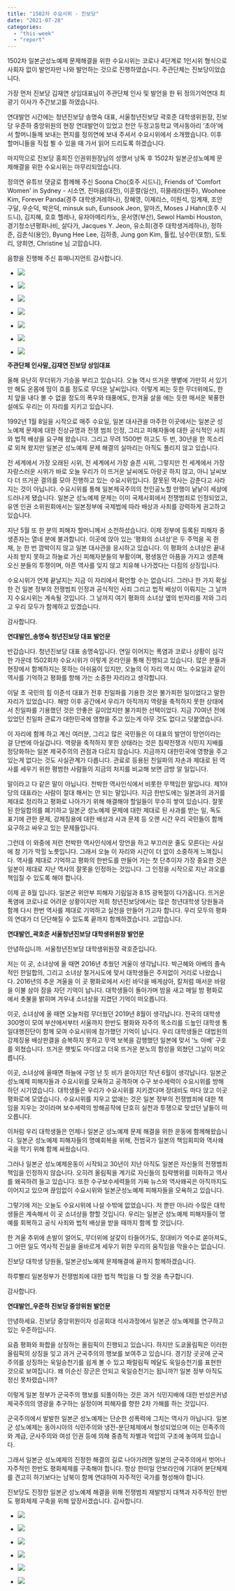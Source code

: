```yaml
---
title: "1502차 수요시위 - 진보당"
date: "2021-07-28"
categories: 
  - "this-week"
  - "report"
---
```


1502차 일본군성노예제 문제해결을 위한 수요시위는 코로나 4단계로 1인시위 형식으로 사회자 없이 발언자만 나와 발언하는 것으로 진행하였습니다. 주관단체는 진보당이었습니다.

가장 먼저 진보당 김재연 상임대표님이 주관단체 인사 및 발언을 한 뒤 정의기억연대 최광기 이사가 주간보고를 하였습니다.

연대발언 시간에는 청년진보당 송명숙 대표, 서울청년진보당 곽호준 대학생위원장, 진보당 우준하 중앙위원의 현장 연대발언이 있었고 천안 두정고등학교 역사동아리 ‘초아’에서 할머니들께 보내는 편지를 정의연에 보내 주셔서 수요시위에서 소개했습니다. 이후 할머니들을 직접 뵐 수 있을 때 가서 읽어 드리도록 하겠습니다.

마지막으로 진보당 홍희진 인권위원장님의 성명서 낭독 후 1502차 일본군성노예제 문제해결을 위한 수요시위는 마무리되었습니다.

정의연 유튜브 댓글로 함께해 주신 Soona Cho(​호주 시드니), Friends of 'Comfort Women' in Sydney - 시소연, 진마음(대전), 이훈렬(일산), 히믈래라(원주), Woohee Kim, Forever Panda(경주 대학생겨레하나), 장혜영, 이제리스, 이원석, 임계재, 조안구달, 우순덕, 박은덕, minsuk suh, Eunsook Jeon, 알마즈, Moses J Hahn(호주 시드니), 김지혜, 호호 헬레나, 유자아메리카노, 윤서영(부산), Sewol Hambi Houston, 경기청소년평화나비, 살다가, Jacques Y. Jeon, 유소희(​경주 대학생겨레하나), 정하준, 김춘식(용인), Byung Hee Lee, 김하종, Jung gon Kim, 튤립, 남수민(포항), 도토리, 양희연, Christine 님 고맙습니다.

음향을 진행해 주신 휴매니지먼트 감사합니다.

- ![](https://r2.womenandwar.net/2021/07/크기변환IMGP6297-사본.jpg)
    
- ![](https://r2.womenandwar.net/2021/07/크기변환IMGP6307.jpg)
    
- ![](https://r2.womenandwar.net/2021/07/크기변환IMGP6331.jpg)
    
- ![](https://r2.womenandwar.net/2021/07/크기변환IMGP6345.jpg)
    
- ![](https://r2.womenandwar.net/2021/07/크기변환IMGP6360.jpg)
    
- ![](https://r2.womenandwar.net/2021/07/크기변환IMGP6369.jpg)
    
- ![](https://r2.womenandwar.net/2021/07/크기변환IMGP6400.jpg)
    

**주관단체 인사말\_김재연 진보당 상임대표**

올해 유난히 무더위가 기승을 부리고 있습니다. 오늘 역시 뜨거운 햇볕에 가만히 서 있기만 해도 온몸에 땀이 흐를 정도로 무더운 날씨입니다. 이렇게 찌는 듯한 무더위에도, 한치 앞을 내다 볼 수 없을 정도의 폭우와 태풍에도, 한겨울 살을 에는 듯한 매서운 북풍한설에도 우리는 이 자리를 지키고 있습니다.

1992년 1월 8일을 시작으로 매주 수요일, 일본 대사관을 마주한 이곳에서는 일본군 성노예제 문제에 대한 진상규명과 전쟁 범죄 인정, 그리고 피해자들에 대한 공식적인 사죄와 법적 배상을 요구해 왔습니다. 그리고 무려 1500번 하고도 두 번, 30년을 한 목소리로 외쳐 왔지만 일본군 성노예제 문제 해결의 실마리는 아직도 풀리지 않고 있습니다.

전 세계에서 가장 오래된 시위, 전 세계에서 가장 슬픈 시위, 그렇지만 전 세계에서 가장 자랑스러운 시위가 바로 오늘 우리가 이 뜨거운 날씨에도 아랑곳 하지 않고, 아니 날씨보다 더 뜨거운 결의를 모아 진행하고 있는 수요시위입니다. 잘못된 역사는 감춘다고 사라지는 것이 아닙니다. 수요시위를 통해 일본제국주의의 천인공노할 만행이 낱낱이 세상에 드러나게 됐습니다. 일본군 성노예제 문제는 이미 국제사회에서 전쟁범죄로 인정되었고, 유엔 인권 소위원회에서는 일본정부에 국제법에 따라 배상과 사죄를 강력하게 권고하고 있습니다.

지난 5월 또 한 분의 피해자 할머니께서 소천하셨습니다. 이제 정부에 등록된 피해자 중 생존자는 열네 분에 불과합니다. 이곳에 앉아 있는 ‘평화의 소녀상’은 두 주먹을 꼭 쥔 채, 눈 한 번 깜박이지 않고 일본 대사관을 응시하고 있습니다. 이 평화의 소녀상은 끝내 사죄 받지 못하고 하늘로 가신 피해자분들의 부활이며, 평생동안 아픔을 가지고 생존해 오신 분들의 투쟁이며, 아픈 역사를 잊지 않고 치유해 나가겠다는 다짐의 상징입니다.

수요시위가 언제 끝날지는 지금 이 자리에서 확언할 수는 없습니다. 그러나 한 가지 확실한 건 일본 정부의 전쟁범죄 인정과 공식적인 사죄 그리고 법적 배상이 이뤄지는 그 날까지 수요시위는 계속될 것입니다. 그 날까지 여기 평화의 소녀상 옆의 빈자리를 저와 그리고 우리 모두가 함께하고 있겠습니다.

감사합니다.

**연대발언\_송명숙 청년진보당 대표 발언문**

반갑습니다. 청년진보당 대표 송명숙입니다. 연일 이어지는 폭염과 코로나 상황이 심각한 가운데 1502회차 수요시위가 이렇게 온라인을 통해 진행되고 있습니다. 많은 분들과 현장에서 함께하지는 못하는 아쉬움이 있지만, 오늘의 이 자리 역시 여느 수요일과 같이 역사를 기억하고 평화를 향해 가는 소중한 자리라고 생각합니다.

이달 초 국민의 힘 이준석 대표가 전후 친일파를 기용한 것은 불가피한 일이었다고 말한 자리가 있었습니다. 해방 이후 공간에서 우리가 아직까지 역량을 축적하지 못한 상태에서 친일파를 기용했던 것은 안좋은 길이었지만 불가피한 선택이었다. 지금 70여년 전에 있었던 친일파 관료가 대한민국에 영향을 주고 있는게 아무 것도 없다고 덧붙였습니다.

이 자리에 함께 하고 계신 여러분, 그리고 많은 국민들은 이 대표의 발언이 망언이라는 걸 단번에 아실겁니다. 역량을 축적하지 못한 상태라는 것은 침략전쟁과 식민지 지배를 정당화하는 일본 제국주의의 관점과 다르지 않습니다. 지금까지 대한민국에 영향을 주고 있는게 없다는 것도 사실관계가 다릅니다. 관료로 등용된 친일파의 자손과 제대로 된 역사를 세우기 위한 평범한 사람들의 지금의 처지를 비교해 보면 금방 알 일입니다.

말이라고 다 같은 말이 아닙니다. 천박한 역사인식에서 비롯한 무책임한 말입니다. 제1야당의 대표라는 사람이 절대 해서는 안 되는 말입니다. 지금 한반도에는 일본과의 과거를 제대로 정리하고 평화로 나아가기 위해 해결해야 할일들이 무수히 쌓여 있습니다. 잘못된 한일합의를 폐기하고 일본군 성노예제 문제에 대한 제대로 된 사과를 받는 일, 독도 표기에 관한 문제, 강제징용에 대한 배상과 사과 문제 등 오랜 시간 우리 국민들이 함께 요구하고 싸우고 있는 문제들입니다.

그런데 이 와중에 저런 천박한 역사인식에서 망언을 하고 부끄러운 줄도 모른다는 사실에 참 기가 막힐 노릇입니다. 그래서 오늘 이 자리와 시간이 더 없이 소중하게 느껴집니다. 역사를 제대로 기억하고 평화의 한반도를 만들어 가는 첫 단추이자 가장 중요한 것은 일본이 제대로 지난 역사의 잘못을 인정하는 것입니다. 그 인정을 시작으로 지난 과오를 책임질 수 있도록 해야 합니다.

이제 곧 8월 입니다. 일본군 위안부 피해자 기림일과 8.15 광복절이 다가옵니다. 뜨거운 폭염에 코로나로 어려운 상황이지만 저희 청년진보당에서는 많은 청년대학생 당원들과 함께 다시 한번 역사를 제대로 기억하고 실천을 만들어 가고자 합니다. 우리 모두의 평화의 연대가 더 단단해질 수 있도록 끝까지 함께하겠습니다. 고맙습니다.

**연대발언\_곽호준 서울청년진보당 대학생위원장 발언문**

안녕하십니까. 서울청년진보당 대학생위원장 곽호준입니다.

저는 이 곳, 소녀상에 올 때면 2016년 추웠던 겨울이 생각납니다. 박근혜와 아베의 졸속적인 한일합의, 그리고 소녀상 철거시도에 맞서 대학생들은 주저없이 거리로 나왔습니다. 2016년의 추운 겨울을 이 곳 평화로에서 시린 바닥을 배게삼아, 칼처럼 매서운 바람을 이불 삼아 잠을 자던 기억이 납니다. 대학생들이 돌아가며 밤을 새고 매일 밤 평화로에서 촛불을 밝히며 겨우내 소녀상을 지켰던 기억이 떠오릅니다.

이곳, 소녀상에 올 때면 오늘처럼 무더웠던 2019년 8월이 생각납니다. 전국의 대학생 300명이 모여 부산에서부터 서울까지 한반도 평화와 자주의 목소리를 드높인 대학생 통일대행진단이 함께 모여 수요시위에 참가했던 기억이 납니다. 우리 대학생들은 대법원의 강제징용 배상판결을 승복하지 못하고 무역 보복을 감행했던 일본에 맞서 ‘노 아베’ 구호를 외쳤습니다. 뜨거운 햇빛도 마다않고 더욱 뜨거운 분노의 함성을 외쳤던 그날이 떠오릅니다.

이곳, 소녀상에 올때면 하늘에 구멍 난 듯 비가 쏟아지던 작년 6월이 생각납니다. 일본군성노예제 피해자들과 수요시위를 모욕하고 공격하며 수구 보수세력이 수요시위를 방해하던 시기였습니다. 대학생들은 우리가 수요시위를 지키겠다며 장대비도 마다 앉고 이곳 평화로에 모였습니다. 수요시위를 지우고 없애는 것은 일본 정부의 전쟁범죄에 대한 책임을 지우는 것이라며 보수세력의 방해공작에 단호히 실천과 투쟁으로 맞섰던 날들이 떠오릅니다.

이처럼 우리 대학생들은 언제나 일본군 성노예제 문제 해결을 위한 운동에 함께해왔습니다. 일본군 성노예제 피해자들의 명예회복을 위해, 전범국가 일본의 책임회피와 역사왜곡을 막기 위해 함께 싸웠습니다.

그러나 일본군 성노예제운동이 시작되고 30년이 지난 아직도 일본은 자신들의 전쟁범죄 책임을 인정하지 않습니다. 오히려 올림픽을 계기로 자신들의 침략행위를 미화하고 역사를 왜곡하려 들고 있습니다. 또한 수구보수세력들의 가짜 뉴스와 역사왜곡은 아직까지도 이어지고 있으며 끊임없이 수요시위와 일본군성노예제 피해자들을 모욕하고 있습니다.

그렇기에 저는 오늘도 수요시위에 나설 수밖에 없었습니다. 저 뿐만 아니라 수많은 대학생들은 계속해서 이 곳 소녀상을 향할 것입니다. 우리는 일본군 성노예제 피해자들이 명예를 회복하고 공식 사죄와 법적 배상을 받을 때까지 함께 할 것입니다.

한 겨울 추위에 손발이 얼어도, 무더위에 살갗이 타들어가도, 장대비가 억수로 쏟아져도, 그 어떤 일도 역사적 진실을 올바르게 세우기 위한 우리의 움직임을 막을수는 없습니다.

진보당 대학생 당원들, 일본군성노예제 문제해결에 끝까지 함께하겠습니다.

하루빨리 일본정부가 전쟁범죄에 대한 법적 책임을 다 할 것을 촉구합니다.

감사합니다.

**연대발언\_우준하 진보당 중앙위원 발언문**

안녕하세요. 진보당 중앙위원이자 성공회대 석사과정에서 일본군 성노예제를 연구하고 있는 우준하입니다.

요즘 평화와 화합을 상징하는 올림픽이 진행되고 있습니다. 하지만 도쿄올림픽은 이러한 올림픽의 상징을 잊고 과거 군국주의의 행보를 보여주고 있습니다. 경기장 곳곳에 군국주의를 상징하는 욱일승천기를 쉽게 볼 수 있고 패럴림픽 메달도 욱일승천기를 표현한 것으로 보여집니다. 왜 이순신 장군은 안되고 욱일승천기는 됩니까?! 일본 정부 아직도 정신 못차렸습니까?

이렇게 일본 정부가 군국주의 행보를 되풀이하는 것은 과거 식민지배에 대한 반성은커녕 제국주의의 영광을 추구하는 실정이며 피해자를 향한 2차 가해를 하는 것입니다.

군국주의에서 발발한 일본군 성노예제는 단순한 성폭력에 그치는 역사가 아닙니다. 일본군 성노예제는 동아시아의 식민주의와 냉전-분단체제에서 형성되었으며 이는 민족주의와 계급, 군사주의와 여성 인권 등에 의해 중층적 차별과 억압의 구조에 놓여져 있습니다.

그래서 일본군 성노예제의 진정한 해결의 길로 나아가려면 일본의 군국주의에서 벗어나 자주적인 한반도 평화체제를 구축해야 합니다. 항상 한미일 안보라인에 기대어 분단체제를 견고히 하기보다는 남북이 함께 연대하여 자주적인 국가를 형성해야 합니다.

진보당도 진정한 일본군 성노예제 해결을 위해 전쟁범죄 재발방지 대책과 자주적인 한반도 평화체제 구축을 위해 앞장서겠습니다. 감사합니다.

- ![](https://r2.womenandwar.net/2021/07/사본-SKMBT_42321062814110-706x1024.jpg)
    
- ![](https://r2.womenandwar.net/2021/07/사본-SKMBT_42321062814111-705x1024.jpg)
    
- ![](https://r2.womenandwar.net/2021/07/사본-SKMBT_42321062814170-709x1024.jpg)
    
- ![](https://r2.womenandwar.net/2021/07/사본-SKMBT_42321062814130-710x1024.jpg)
    
- ![](https://r2.womenandwar.net/2021/07/사본-SKMBT_42321062814140-709x1024.jpg)
    
- ![](https://r2.womenandwar.net/2021/07/사본-SKMBT_42321062814141-710x1024.jpg)
